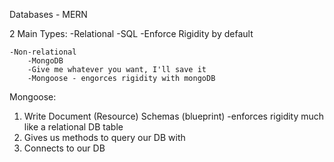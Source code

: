 Databases - MERN

2 Main Types:
    -Relational
        -SQL
        -Enforce Rigidity by default
    
    -Non-relational
        -MongoDB
        -Give me whatever you want, I'll save it
        -Mongoose - engorces rigidity with mongoDB


Mongoose:
 1. Write Document (Resource) Schemas (blueprint)
        -enforces rigidity much like a relational DB table
 2. Gives us methods to query our DB with
 3. Connects to our DB